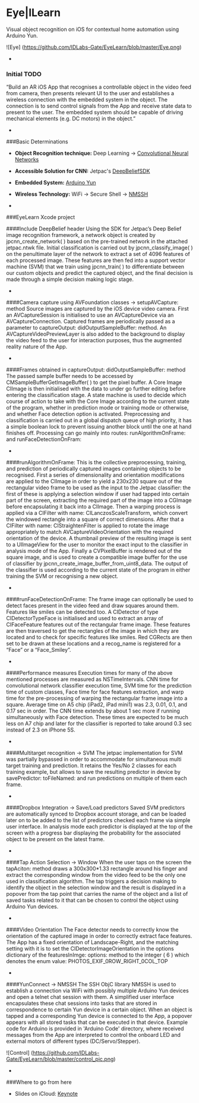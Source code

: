 # Eye|lLearn
Visual object recognition on iOS for contextual home automation using Arduino Yun.

![Eye] (https://github.com/IDLabs-Gate/EyeLearn/blob/master/Eye.png)

-
### Initial TODO

“Build an AR iOS App that recognises a controllable object in the video feed from camera, then presents relevant UI to the user and establishes a wireless connection with the embedded system in the object. The connection is to send control signals from the App and receive state data to present to the user. The embedded system should be capable of driving mechanical elements (e.g. DC motors) in the object.”

-
###Basic Determinations
- **Object Recognition technique:** Deep Learning 
-> [Convolutional Neural Networks]
- **Accessible Solution for CNN:** Jetpac's [DeepBeliefSDK]
- **Embedded System:** [Arduino Yun]
- **Wireless Technology:** WiFi -> Secure Shell -> [NMSSH]

-
###EyeLearn Xcode project

####Include DeepBelief header
Using the SDK for Jetpac’s Deep Belief image recognition framework, a network object is created by jpcnn_create_network( ) based on the pre-trained network in the attached jetpac.ntwk file. Initial classification is carried out by jpcnn_classify_image( ) on the penultimate layer of the network to extract a set of 4096 features of each processed image. These features are then fed into a support vector machine (SVM) that we train using jpcnn_train( ) to differentiate between our custom objects and predict the captured object, and the final decision is made through a simple decision making logic stage.

-
####Camera capture using AVFoundation classes -> setupAVCapture: method
Source images are captured by the iOS device video camera. First an AVCaptureSession is initialised to use an AVCaptureDevice via an AVCaptureConnection. Captured frames are periodically passed as a parameter to captureOutput: didOutputSampleBuffer: method.
An AVCaptureVideoPreviewLayer  is also added to the background to display the video feed to the user for interaction purposes, thus the augmented reality nature of the App.

-
####Frames obtained in captureOutput: didOutputSampleBuffer: method 
The passed sample buffer needs to be accessed by CMSampleBufferGetImageBuffer( ) to get the pixel buffer. A Core Image CIImage is then initialised with the data to under go further editing before entering the classification stage.
A state machine is used to decide which course of action to take with the Core Image according to the current state of the program, whether in prediction mode or training mode or otherwise, and whether Face detection option is activated.
Preprocessing and classification is carried out in a global dispatch queue of high priority, it has a simple boolean lock to prevent issuing another block until the one at hand finishes off. Processing can go mainly into routes: runAlgorithmOnFrame: and runFaceDetectionOnFram:

-
####runAlgorithmOnFrame: 
This is the collective preprocessing, training, and prediction of periodically captured images containing objects to be recognised. First a series of dimensionality and orientation modifications are applied to the CIImage in order to yield a 230x230 square out of the rectangular video frame to be used as the input to the Jetpac classifier: the first of these is applying a selection window if user had tapped into certain part of the screen, extracting the required part of the image into a CGImage before encapsulating it back into a CIImage. Then a warping process is applied via a CIFilter with name: CILanczosScaleTransform, which convert the windowed rectangle into a square of correct dimensions. After that a CIFilter with name: CIStraightenFilter is applied to rotate the image appropriately to match AVCaptureVideoOrientation with the required orientation of the device. A thumbnail preview of the resulting image is sent to a UIImageView for the user to monitor the exact input to the classifier in analysis mode of the App.
Finally a CVPixelBuffer is rendered out of the square image, and is used to create a compatible image buffer for the use of classifier by jpcnn_create_image_buffer_from_uint8_data. The output of the classifier is used according to the current state of the program in either training the SVM or recognising a new object.

-
####runFaceDetectionOnFrame:
The frame image can optionally be used to detect faces present in the video feed and draw squares around them. Features like smiles can be detected too. A CIDetector of type CIDetectorTypeFace is initialised and used to extract an array of CIFaceFeature features out of the rectangular frame image. These features are then traversed to get the rectangles of the image in which they are located and to check for specific features like smiles. Red CGRects are then set to be drawn at these locations and a recog_name is registered for a “Face” or a “Face_Smiley”.

-
####Performance measures
Execution times for many of the above mentioned processes are measured as NSTimeIntervals. CNN time for convolutional network classifier execution time, SVM time for the prediction time of custom classes, Face time for face features extraction, and warp time for the pre-processing of warping the rectangular frame image into a square. Average time on A5 chip (iPad2, iPad mini1) was 2.3, 0.01, 0.1, and 0.17 sec in order. The CNN time extends by about 1 sec more if running simultaneously with Face detection. These times are expected to be much less on A7 chip and later for the classifier is reported to take around 0.3 sec instead of 2.3 on iPhone 5S.

-
####Multitarget recognition -> SVM
The jetpac implementation for SVM was partially bypassed in order to accommodate for simultaneous multi target training and prediction. It retains the Yes/No 2 classes for each training example, but allows to save the resulting predictor in device by savePredictor: toFileNamed: and run predictions on multiple of them each frame.

-
####Dropbox Integration -> Save/Load predictors
Saved SVM predictors are automatically synced to Dropbox account storage, and can be loaded later on to be added to the list of predictors checked each frame via simple user interface. In analysis mode each predictor is displayed at the top of the screen with a progress bar displaying the probability for the associated object to be present on the latest frame.

-
####Tap Action Selection -> Window 
When the user taps on the screen the tapAciton: method draws a 300x300*1.33 rectangle around his finger and extract the corresponding window from the video feed to be the only one used in classification algorithm. The tap triggers a decision making to identify the object in the selection window and the result is displayed in a popover from the tap point that carries the name of the object and a list of saved tasks related to it that can be chosen to control the object using Arduino Yun devices.

-
####Video Orientation 
The Face detector needs to correctly know the orientation of the captured image in order to correctly extract face features. The App has a fixed orientation of Landscape-Right, and the matching setting with it is to set the CIDetectorImageOrientation in the options dictionary of the featuresInImge: options: method to the integer ( 6 ) which denotes the enum value: PHOTOS_EXIF_0ROW_RIGHT_0COL_TOP

-
####YunConnect -> NMSSH
The SSH ObjC library NMSSH is used to establish a connection via WiFi with possibly multiple Arduino Yun devices and open a telnet chat session with them. A simplified user interface encapsulates these chat sessions into tasks that are stored in correspondence to certain Yun device in a certain object. When an object is tapped and a corresponding Yun device is connected to the App, a popover appears with all stored tasks that can be executed in that device. Example code for Arduino is provided in 'Arduino Code' directory, where received messages from the App are interpreted to control the onboard LED and external motors of different types (DC/Servo/Stepper).

![Control] (https://github.com/IDLabs-Gate/EyeLearn/blob/master/control_pic.png)

-
###Where to go from here

- Slides on iCloud:   [Keynote] 




[Keynote]:https://www.icloud.com/keynote/AwBWCAESEJubrVSpSTnnPsQXNqq12RwaKjS3TkP9ZFDDC6pZiChz8dl1wFucYCdI7O2CnPyZ4ssC5Yo15qDZ3dtAVgMCUCAQEEIIhRtW5Cc8JtwSAUpnUrAYP8xuAeAeboZ7SYcrRYBYBG#EyeLearn_-_Where_to_go
[DeepBeliefSDK]:https://github.com/jetpacapp/DeepBeliefSDK
[Convolutional Neural Networks]:http://www.cs.toronto.edu/~fritz/absps/imagenet.pdf
[Arduino Yun]:http://www.arduino.cc/en/Main/ArduinoBoardYun?from=Products.ArduinoYUN
[NMSSH]:https://github.com/Lejdborg/NMSSH

